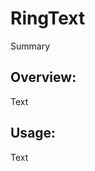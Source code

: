 # RingText

<!--@START_MENU_TOKEN@-->Summary<!--@END_MENU_TOKEN@-->

## Overview:

<!--@START_MENU_TOKEN@-->Text<!--@END_MENU_TOKEN@-->

## Usage:

<!--@START_MENU_TOKEN@-->Text<!--@END_MENU_TOKEN@-->
